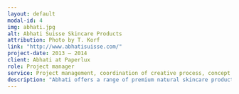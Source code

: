 ```yaml
---
layout: default
modal-id: 4
img: abhati.jpg
alt: Abhati Suisse Skincare Products
attribution: Photo by T. Korf
link: "http://www.abhatisuisse.com/"
project-date: 2013 – 2014
client: Abhati at Paperlux
role: Project manager
service: Project management, coordination of creative process, concept development for and production of crowdfunding video
description: "Abhati offers a range of premium natural skincare products, with a liquid soap called “One Hand Washes The Other” as the headline product. 50% of the proceeds are being passed on to buy toilets for schools in India. We developed branding and packaging and produced a crowdfunding video for it."
---
```

